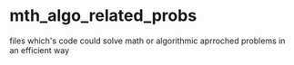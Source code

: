 # mth_algo_related_probs
files which's code could solve math or algorithmic aprroched problems in an efficient way
